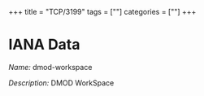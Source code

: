 +++
title = "TCP/3199"
tags = [""]
categories = [""]
+++

# IANA Data

_Name:_ dmod-workspace

_Description:_ DMOD WorkSpace

